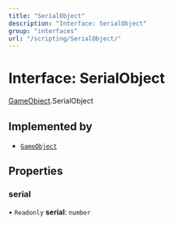 ```yaml
---
title: "SerialObject"
description: "Interface: SerialObject"
group: "interfaces"
url: "/scripting/SerialObject/"
---
```


# Interface: SerialObject

[GameObject](/scripting/globals).SerialObject

## Implemented by

- [`GameObject`](../GameObject)

## Properties

### serial

• `Readonly` **serial**: `number`
